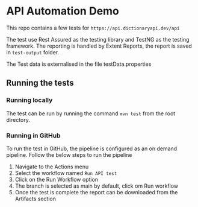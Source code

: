 # API Automation Demo

This repo contains a few tests for `https://api.dictionaryapi.dev/api`

The test use Rest Assured as the testing library and TestNG as the testing framework. 
The reporting is handled by Extent Reports, the report is saved in `test-output` folder.

The Test data is externalised in the file testData.properties

## Running the tests
### Running locally
The test can be run by running the command `mvn test` from the root directory.

### Running in GitHub
To run the test in GitHub, the pipeline is configured as an on demand pipeline. Follow the below steps to run the pipeline
1. Navigate to the Actions menu
2. Select the workflow named `Run API test`
3. Click on the Run Workflow option
4. The branch is selected as main by default, click om Run workflow
5. Once the test is complete the report can be downloaded from the Artifacts section